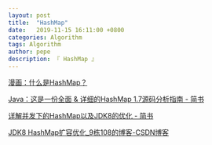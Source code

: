 ```yaml
---
layout: post
title:  "HashMap"
date:   2019-11-15 16:11:00 +0800
categories: Algorithm
tags: Algorithm
author: pepe
description: 『 HashMap 』
---
```


[漫画：什么是HashMap？](https://mp.weixin.qq.com/s/9kFFPI8DB7ac_69t6hFLTw)

[Java：这是一份全面 & 详细的HashMap 1.7源码分析指南 - 简书](https://www.jianshu.com/p/e5c8a814c0ca?utm_campaign=haruki&utm_content=note&utm_medium=reader_share&utm_source=weixin)

[详解并发下的HashMap以及JDK8的优化 - 简书](https://www.jianshu.com/p/e1c020d37c6a?utm_campaign=haruki&utm_content=note&utm_medium=reader_share&utm_source=weixin)

[JDK8 HashMap扩容优化_9栋108的博客-CSDN博客](https://blog.csdn.net/weixin_30814319/article/details/95851285)


